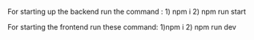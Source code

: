 For starting up the backend run the command : 1) npm i 
2) npm run start

For starting the frontend run these command: 1)npm i 
2) npm run dev
